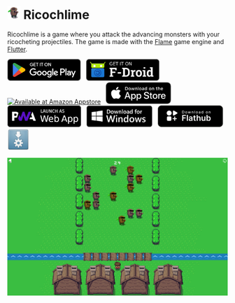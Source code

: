 # <img src="assets/icon/icon.png" width="30" height="30" alt="Logo"> Ricochlime

Ricochlime is a game where you attack the advancing monsters with your ricocheting projectiles. The game is made with the [Flame](https://flame-engine.org/) game engine and [Flutter](https://flutter.dev/).

[<img src='assets_raw/google-play-badge.png'
    alt='Get it on Google Play'
    height=50>][google_play]
&nbsp;
[<img src='assets_raw/f-droid-badge.png'
    alt='Get it on F-Droid'
    height=50>][f_droid]
&nbsp;
[<img src='https://images-na.ssl-images-amazon.com/images/G/01/mobile-apps/devportal2/res/images/amazon-appstore-badge-english-black.png'
    alt='Available at Amazon Appstore'
    height=50>][amazon_appstore]
&nbsp;
[<img src='assets_raw/app-store-badge.svg'
    alt='Get it on the App Store'
    height=50>][app_store]
&nbsp;
[<img src='assets_raw/pwa-badge.png'
    alt='Launch as web app'
    height=50>][web_app]
&nbsp;
[<img src="assets_raw/windows-badge.png"
    alt="Download for Windows"
    height=50>][download_windows]
&nbsp;
[<img src="assets_raw/flathub-badge.svg"
    alt="Download on Flathub"
    height=50>][flathub]
&nbsp;
[<img src="assets_raw/appimage-logo.png"
    alt="Get it as an AppImage"
    height=50>][download_appimage]

<img src='metadata/en-US/images/tenInchScreenshots/game.png' alt='Game screen with a player at the bottom facing multiple monsters' />

[google_play]: https://play.google.com/store/apps/details?id=com.adilhanney.ricochlime
[f_droid]: https://f-droid.org/packages/com.adilhanney.ricochlime/
[amazon_appstore]: https://www.amazon.co.uk/Adil-Hanney-Ricochlime/dp/B0CFK76XNX/
[app_store]: https://apps.apple.com/app/ricochlime/id6459539993
[web_app]: https://ricochlime.adil.hanney.org
[flathub]: https://flathub.org/apps/com.adilhanney.ricochlime
[download_windows]: https://github.com/adil192/ricochlime/releases/download/v1.5.2/RicochlimeInstaller_v1.5.2.exe
[download_appimage]: https://github.com/adil192/ricochlime/releases/download/v1.5.2/Ricochlime-1.5.2-x86_64.AppImage

